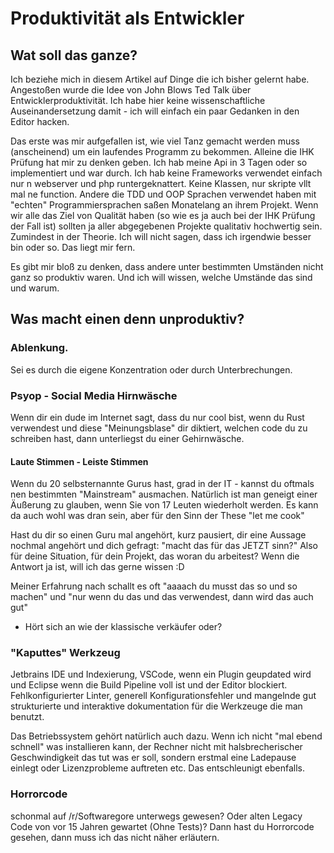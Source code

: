 # Produktivität als Entwickler
## Wat soll das ganze?
Ich beziehe mich in diesem Artikel auf Dinge die ich bisher gelernt habe.
Angestoßen wurde die Idee von John Blows Ted Talk über Entwicklerproduktivität.
Ich habe hier keine wissenschaftliche Auseinandersetzung damit - ich will einfach ein paar Gedanken in den Editor hacken.

Das erste was mir aufgefallen ist, wie viel Tanz gemacht werden muss (anscheinend) um ein laufendes Programm zu bekommen.
Alleine die IHK Prüfung hat mir zu denken geben. Ich hab meine Api in 3 Tagen oder so implementiert und war durch. 
Ich hab keine Frameworks verwendet einfach nur n webserver und php runtergeknattert. Keine Klassen, nur skripte vllt mal ne function.
Andere die TDD und OOP Sprachen verwendet haben mit "echten" Programmiersprachen saßen Monatelang an ihrem Projekt.
Wenn wir alle das Ziel von Qualität haben (so wie es ja auch bei der IHK Prüfung der Fall ist) sollten ja aller abgegebenen Projekte qualitativ hochwertig sein.
Zumindest in der Theorie. Ich will nicht sagen, dass ich irgendwie besser bin oder so. Das liegt mir fern. 

Es gibt mir bloß zu denken, dass andere unter bestimmten Umständen nicht ganz so produktiv waren.
Und ich will wissen, welche Umstände das sind und warum.

## Was macht einen denn unproduktiv?

### Ablenkung.
Sei es durch die eigene Konzentration oder durch Unterbrechungen.

### Psyop - Social Media Hirnwäsche
Wenn dir ein dude im Internet sagt, dass du nur cool bist, wenn du Rust verwendest und 
diese "Meinungsblase" dir diktiert, welchen code du zu schreiben hast, dann unterliegst du einer Gehirnwäsche.

#### Laute Stimmen - Leiste Stimmen
Wenn du 20 selbsternannte Gurus hast, grad in der IT - kannst du oftmals nen bestimmten "Mainstream" ausmachen. 
Natürlich ist man geneigt einer Äußerung zu glauben, wenn Sie von 17 Leuten wiederholt werden. 
Es kann da auch wohl was dran sein, aber für den Sinn der These "let me cook"

Hast du dir so einen Guru mal angehört, kurz pausiert, dir eine Aussage nochmal angehört und 
dich gefragt: "macht das für das JETZT sinn?" Also für deine Situation, für dein Projekt, das woran du arbeitest?
Wenn die Antwort ja ist, will ich das gerne wissen :D

Meiner Erfahrung nach schallt es oft "aaaach du musst das so und so machen" und "nur wenn du das und das verwendest, dann wird das auch gut"
- Hört sich an wie der klassische verkäufer oder?

### "Kaputtes" Werkzeug
Jetbrains IDE und Indexierung, VSCode, wenn ein Plugin geupdated wird und Eclipse wenn die Build Pipeline voll ist und der Editor blockiert.
Fehlkonfigurierter Linter, generell Konfigurationsfehler und mangelnde gut strukturierte und interaktive dokumentation für
die Werkzeuge die man benutzt.

Das Betriebssystem gehört natürlich auch dazu. Wenn ich nicht "mal ebend schnell" was installieren kann,
der Rechner nicht mit halsbrecherischer Geschwindigkeit das tut was er soll, sondern erstmal eine Ladepause einlegt
oder Lizenzprobleme auftreten etc. Das entschleunigt ebenfalls.

### Horrorcode
schonmal auf /r/Softwaregore unterwegs gewesen? Oder alten Legacy Code von vor 15 Jahren gewartet (Ohne Tests)?
Dann hast du Horrorcode gesehen, dann muss ich das nicht näher erläutern.

